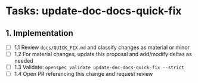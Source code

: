 # Tasks: update-doc-docs-quick-fix

## 1. Implementation

- [ ] 1.1 Review `docs/QUICK_FIX.md` and classify changes as material or minor
- [ ] 1.2 For material changes, update this proposal and add/modify deltas as needed
- [ ] 1.3 Validate: `openspec validate update-doc-docs-quick-fix --strict`
- [ ] 1.4 Open PR referencing this change and request review
